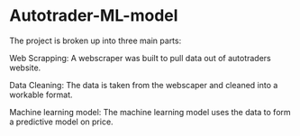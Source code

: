 # Autotrader-ML-model

The project is broken up into three main parts: 

Web Scrapping:
A webscraper was built to pull data out of autotraders website. 

Data Cleaning:
The data is taken from the webscaper and cleaned into a workable format. 

Machine learning model:
The machine learning model uses the data to form a predictive model on price. 
